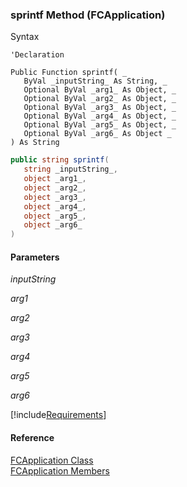 ﻿### sprintf Method (FCApplication)

Syntax

```vbnet
'Declaration

Public Function sprintf( _
   ByVal _inputString_ As String, _
   Optional ByVal _arg1_ As Object, _
   Optional ByVal _arg2_ As Object, _
   Optional ByVal _arg3_ As Object, _
   Optional ByVal _arg4_ As Object, _
   Optional ByVal _arg5_ As Object, _
   Optional ByVal _arg6_ As Object _
) As String
```

```csharp
public string sprintf( 
   string _inputString_,
   object _arg1_,
   object _arg2_,
   object _arg3_,
   object _arg4_,
   object _arg5_,
   object _arg6_
)
```

#### Parameters

_inputString_

_arg1_

_arg2_

_arg3_

_arg4_

_arg5_

_arg6_

[!include[Requirements](../partials/requirements.md)]

#### Reference

[FCApplication Class](FChoice.Foundation.Clarify.Compatibility~FChoice.Foundation.Clarify.Compatibility.FCApplication.md)  
[FCApplication Members](FChoice.Foundation.Clarify.Compatibility~FChoice.Foundation.Clarify.Compatibility.FCApplication_members.md)